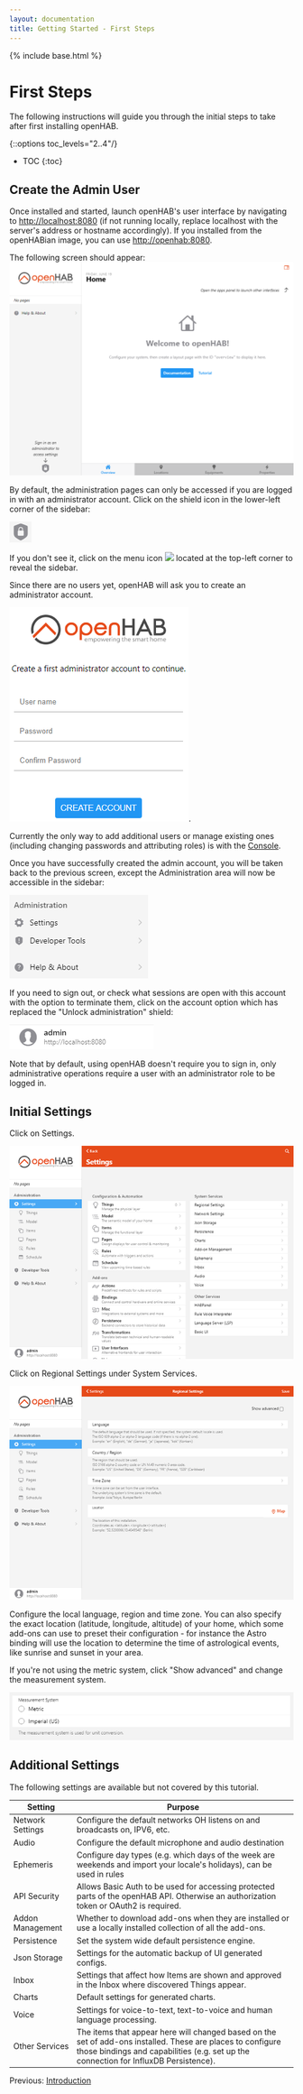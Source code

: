 ```yaml
---
layout: documentation
title: Getting Started - First Steps
---
```


{% include base.html %}

# First Steps

The following instructions will guide you through the initial steps to take after first installing openHAB.

{::options toc_levels="2..4"/}

- TOC
{:toc}

## Create the Admin User
Once installed and started, launch openHAB's user interface by navigating to [http://localhost:8080]() (if not running locally, replace localhost with the server's address or hostname accordingly). 
If you installed from the openHABian image, you can use [http://openhab:8080]().

The following screen should appear:
![](images/welcome_page.png)

By default, the administration pages can only be accessed if you are logged in with an administrator account.
Click on the shield icon in the lower-left corner of the sidebar:

![](images/shield.png) 

If you don't see it, click on the menu icon ![](menu_icon.png) located at the top-left corner to reveal the sidebar.

Since there are no users yet, openHAB will ask you to create an administrator account.

![](images/create_user.png).

Currently the only way to add additional users or manage existing ones (including changing passwords and attributing roles) is with the [Console]({{base}}/administration/console.html).

Once you have successfully created the admin account, you will be taken back to the previous screen, except the Administration area will now be accessible in the sidebar:

![](images/administrator.png) 

If you need to sign out, or check what sessions are open with this account with the option to terminate them, click on the account option which has replaced the "Unlock administration" shield:

![](images/account_option.png) 

Note that by default, using openHAB doesn't require you to sign in, only administrative operations require a user with an administrator role to be logged in.

## Initial Settings
Click on Settings.

![](images/initial_settings.png) 

Click on Regional Settings under System Services.

![](images/regional_settings.png)

Configure the local language, region and time zone. 
You can also specify the exact location (latitude, longitude, altitude) of your home, which some add-ons can use to preset their configuration - for instance the Astro binding will use the location to determine the time of astrological events, like sunrise and sunset in your area.

If you're not using the metric system, click "Show advanced" and change the measurement system.

![](images/units_settings.png)

## Additional Settings
The following settings are available but not covered by this tutorial.

Setting | Purpose
-|-
Network Settings | Configure the default networks OH listens on and broadcasts on, IPV6, etc.
Audio | Configure the default microphone and audio destination
Ephemeris | Configure day types (e.g. which days of the week are weekends and import your locale's holidays), can be used in rules
API Security | Allows Basic Auth to be used for accessing protected parts of the openHAB API. Otherwise an authorization token or OAuth2 is required.
Addon Management | Whether to download add-ons when they are installed or use a locally installed collection of all the add-ons.
Persistence | Set the system wide default persistence engine.
Json Storage | Settings for the automatic backup of UI generated configs.
Inbox | Settings that affect how Items are shown and approved in the Inbox where discovered Things appear.
Charts | Default settings for generated charts.
Voice | Settings for voice-to-text, text-to-voice and human language processing.
Other Services | The items that appear here will changed based on the set of add-ons installed. These are places to configure those bindings and capabilities (e.g. set up the connection for InfluxDB Persistence).

<!--Next: [Adding Things: Simple]({{base}}/tutorials/getting_started/things_simple.html)-->
Previous: [Introduction]({{base}}/tutorials/getting_started/intro.html)
